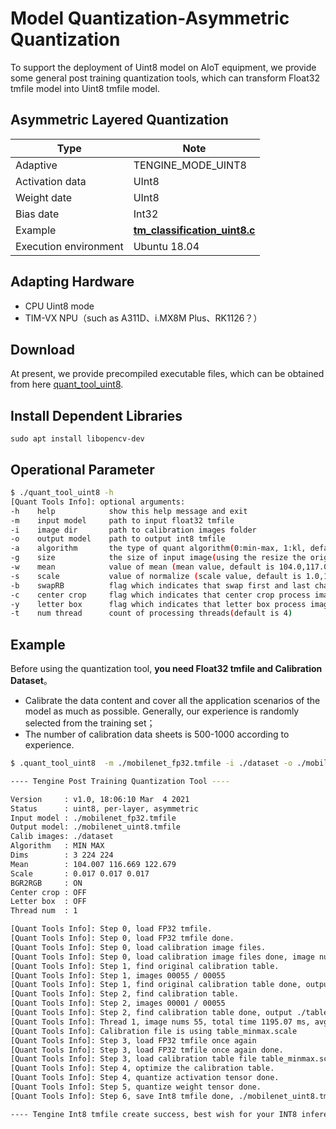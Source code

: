 # Model Quantization-Asymmetric Quantization
To support the deployment of Uint8 model on AIoT equipment, we provide some general post training quantization tools, which can transform Float32 tmfile model into Uint8 tmfile model.

## Asymmetric Layered Quantization

| Type                  | Note                                                         |
| --------------------- | ------------------------------------------------------------ |
| Adaptive              | TENGINE_MODE_UINT8                                           |
| Activation data       | UInt8                                                        |
| Weight date           | UInt8                                                        |
| Bias date             | Int32                                                        |
| Example               | [**tm_classification_uint8.c**](https://github.com/OAID/Tengine/blob/tengine-lite/examples/tm_classification_uint8.c) |
| Execution environment | Ubuntu 18.04                                                 |

## Adapting Hardware

- CPU Uint8 mode
- TIM-VX NPU（such as A311D、i.MX8M Plus、RK1126？）

## Download

At present, we provide precompiled executable files, which can be obtained from here [quant_tool_uint8](https://github.com/OAID/Tengine/releases/download/lite-v1.3/quant_tool_uint8).

## Install Dependent Libraries

```
sudo apt install libopencv-dev
```

## Operational Parameter

```bash
$ ./quant_tool_uint8 -h
[Quant Tools Info]: optional arguments:
-h    help            show this help message and exit
-m    input model     path to input float32 tmfile
-i    image dir       path to calibration images folder
-o    output model    path to output int8 tmfile
-a    algorithm       the type of quant algorithm(0:min-max, 1:kl, default is 1)
-g    size            the size of input image(using the resize the original image,default is 3,224,224
-w    mean            value of mean (mean value, default is 104.0,117.0,123.0
-s    scale           value of normalize (scale value, default is 1.0,1.0,1.0)
-b    swapRB          flag which indicates that swap first and last channels in 3-channel image is necessary(0:OFF, 1:ON, default is 1)
-c    center crop     flag which indicates that center crop process image is necessary(0:OFF, 1:ON, default is 0)
-y    letter box      flag which indicates that letter box process image is necessary(maybe using for YOLO, 0:OFF, 1:ON, default is 0)
-t    num thread      count of processing threads(default is 4)
```

## Example

Before using the quantization tool, **you need Float32 tmfile and Calibration Dataset**。

- Calibrate the data content and cover all the application scenarios of the model as much as possible. Generally, our experience is randomly selected from the training set；
- The number of calibration data sheets is 500-1000 according to experience.

```bash
$ .quant_tool_uint8  -m ./mobilenet_fp32.tmfile -i ./dataset -o ./mobilenet_uint8.tmfile -g 3,224,224 -w 104.007,116.669,122.679 -s 0.017,0.017,0.017

---- Tengine Post Training Quantization Tool ----

Version     : v1.0, 18:06:10 Mar  4 2021
Status      : uint8, per-layer, asymmetric
Input model : ./mobilenet_fp32.tmfile
Output model: ./mobilenet_uint8.tmfile
Calib images: ./dataset
Algorithm   : MIN MAX
Dims        : 3 224 224
Mean        : 104.007 116.669 122.679
Scale       : 0.017 0.017 0.017
BGR2RGB     : ON
Center crop : OFF
Letter box  : OFF
Thread num  : 1

[Quant Tools Info]: Step 0, load FP32 tmfile.
[Quant Tools Info]: Step 0, load FP32 tmfile done.
[Quant Tools Info]: Step 0, load calibration image files.
[Quant Tools Info]: Step 0, load calibration image files done, image num is 55.
[Quant Tools Info]: Step 1, find original calibration table.
[Quant Tools Info]: Step 1, images 00055 / 00055
[Quant Tools Info]: Step 1, find original calibration table done, output ./table_minmax.scale
[Quant Tools Info]: Step 2, find calibration table.
[Quant Tools Info]: Step 2, images 00001 / 00055
[Quant Tools Info]: Step 2, find calibration table done, output ./table_kl.scale
[Quant Tools Info]: Thread 1, image nums 55, total time 1195.07 ms, avg time 21.73 ms
[Quant Tools Info]: Calibration file is using table_minmax.scale
[Quant Tools Info]: Step 3, load FP32 tmfile once again
[Quant Tools Info]: Step 3, load FP32 tmfile once again done.
[Quant Tools Info]: Step 3, load calibration table file table_minmax.scale.
[Quant Tools Info]: Step 4, optimize the calibration table.
[Quant Tools Info]: Step 4, quantize activation tensor done.
[Quant Tools Info]: Step 5, quantize weight tensor done.
[Quant Tools Info]: Step 6, save Int8 tmfile done, ./mobilenet_uint8.tmfile

---- Tengine Int8 tmfile create success, best wish for your INT8 inference has a low accuracy loss...\(^0^)/ ----
```